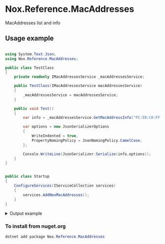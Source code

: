# Nox.Reference.MacAddresses
MacAddresses list and info

## Usage example

```csharp

using System.Text.Json;
using Nox.Reference.MacAddresses;

public class TestClass
{
    private readonly IMacAddressesService _macAddressesService;

    public TestClass(IMacAddressesService macAddressesService)
    {
        _macAddressesService = macAddressesService;
    }

    public void Test()
    {
        var info = _macAddressesService.GetMacAddressInfo("FC:59:C0:FF:EF:57"); 

        var options = new JsonSerializerOptions
        {
            WriteIndented = true,
            PropertyNamingPolicy = JsonNamingPolicy.CamelCase,
        };

        Console.WriteLine(JsonSerializer.Serialize(info,options));
    }
}


public class Startup
{
    ConfigureServices(IServiceCollection services)
    {
        services.AddNoxMacAddresses();
    }
}
```

<details>
  <summary>Output example</summary>

```csharp
/* Outputs:
  {
    "IEEERegistry": "MA-L",
    "Id": "FC59C0",
    "MacPrefix": "FC59C0",
    "OrganizationName": "Arista Networks",
    "OrganizationAddress": "5453 Great America Parkway Santa Clara CA US 95054 "
  }
*/
```
</details>

### To install from nuget.org
```powershell
dotnet add package Nox.Reference.MacAddresses
```
